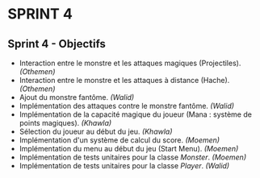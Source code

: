 # SPRINT 4

## Sprint 4 - Objectifs
- Interaction entre le monstre et les attaques magiques (Projectiles). *(Othemen)*
- Interaction entre le monstre et les attaques à distance (Hache). *(Othemen)*
- Ajout du monstre fantôme. *(Walid)*
- Implémentation des attaques contre le monstre fantôme. *(Walid)*
- Implémentation de la capacité magique du joueur (Mana : système de points magiques). *(Khawla)*
- Sélection du joueur au début du jeu. *(Khawla)*
- Implémentation d'un système de calcul du score. *(Moemen)*
- Implémentation du menu au début du jeu (Start Menu). *(Moemen)*
- Implémentation de tests unitaires pour la classe *Monster*. *(Moemen)*
- Implémentation de tests unitaires pour la classe *Player*. *(Walid)*